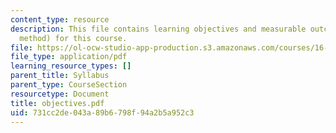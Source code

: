 ```yaml
---
content_type: resource
description: This file contains learning objectives and measurable outcomes (assessment
  method) for this course.
file: https://ol-ocw-studio-app-production.s3.amazonaws.com/courses/16-01-unified-engineering-i-ii-iii-iv-fall-2005-spring-2006/731cc2de043a89b6798f94a2b5a952c3_objectives.pdf
file_type: application/pdf
learning_resource_types: []
parent_title: Syllabus
parent_type: CourseSection
resourcetype: Document
title: objectives.pdf
uid: 731cc2de-043a-89b6-798f-94a2b5a952c3
---
```

